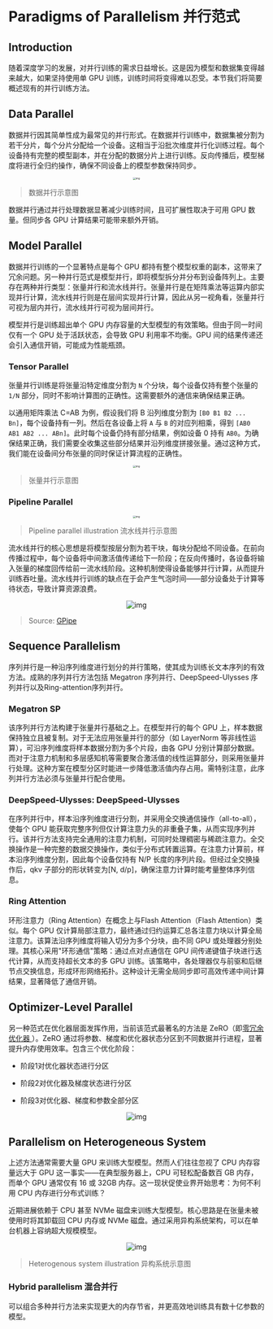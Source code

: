 # Paradigms of Parallelism 并行范式

## Introduction

随着深度学习的发展，对并行训练的需求日益增长。这是因为模型和数据集变得越来越大，如果坚持使用单 GPU 训练，训练时间将变得难以忍受。本节我们将简要概述现有的并行训练方法。

## Data Parallel

数据并行因其简单性成为最常见的并行形式。在数据并行训练中，数据集被分割为若干分片，每个分片分配给一个设备。这相当于沿批次维度并行化训练过程。每个设备持有完整的模型副本，并在分配的数据分片上进行训练。反向传播后，模型梯度将进行全归约操作，确保不同设备上的模型参数保持同步。

<div align="center">
  <img src="https://s2.loli.net/2022/01/28/WSAensMqjwHdOlR.png" alt="img" style="zoom:33%;" />
</div>

>  数据并行示意图

数据并行通过并行处理数据显著减少训练时间，且可扩展性取决于可用 GPU 数量。但同步各 GPU 计算结果可能带来额外开销。

## Model Parallel

数据并行训练的一个显著特点是每个 GPU 都持有整个模型权重的副本，这带来了冗余问题。另一种并行范式是模型并行，即将模型拆分并分布到设备阵列上。主要存在两种并行类型：张量并行和流水线并行。张量并行是在矩阵乘法等运算内部实现并行计算，流水线并行则是在层间实现并行计算，因此从另一视角看，张量并行可视为层内并行，流水线并行可视为层间并行。

模型并行是训练超出单个 GPU 内存容量的大型模型的有效策略。但由于同一时间仅有一个 GPU 处于活跃状态，会导致 GPU 利用率不均衡。GPU 间的结果传递还会引入通信开销，可能成为性能瓶颈。

### Tensor Parallel

张量并行训练是将张量沿特定维度分割为 `N` 个分块，每个设备仅持有整个张量的 `1/N` 部分，同时不影响计算图的正确性。这需要额外的通信来确保结果正确。

以通用矩阵乘法 C=AB 为例，假设我们将 B 沿列维度分割为 `[B0 B1 B2 ... Bn]`，每个设备持有一列。然后在各设备上将 `A` 与 `B` 的对应列相乘，得到 `[AB0 AB1 AB2 ... ABn]`。此时每个设备仍持有部分结果，例如设备 0 持有 `AB0`。为确保结果正确，我们需要全收集这些部分结果并沿列维度拼接张量。通过这种方式，我们能在设备间分布张量的同时保证计算流程的正确性。

<div align="center">
  <img src="https://s2.loli.net/2022/01/28/2ZwyPDvXANW4tMG.png" alt="img" style="zoom:33%;" />
</div>

> 张量并行示意图



### Pipeline Parallel

<div align="center">
  <img src="https://s2.loli.net/2022/01/28/at3eDv7kKBusxbd.png" alt="img" style="zoom:33%;" />
</div>



> Pipeline parallel illustration
> 流水线并行示意图

流水线并行的核心思想是将模型按层分割为若干块，每块分配给不同设备。在前向传播过程中，每个设备将中间激活值传递给下一阶段；在反向传播时，各设备将输入张量的梯度回传给前一流水线阶段。这种机制使得设备能够并行计算，从而提升训练吞吐量。流水线并行训练的缺点在于会产生气泡时间——部分设备处于计算等待状态，导致计算资源浪费。

<div align="center">
  <img src="https://s2.loli.net/2022/01/28/sDNq51PS3Gxbw7F.png" alt="img" />
</div>



>  Source: [GPipe](https://arxiv.org/abs/1811.06965)

## Sequence Parallelism

序列并行是一种沿序列维度进行划分的并行策略，使其成为训练长文本序列的有效方法。成熟的序列并行方法包括 Megatron 序列并行、DeepSpeed-Ulysses 序列并行以及Ring-attention序列并行。

### Megatron SP

该序列并行方法构建于张量并行基础之上。在模型并行的每个 GPU 上，样本数据保持独立且被复制。对于无法应用张量并行的部分（如 LayerNorm 等非线性运算），可沿序列维度将样本数据分割为多个片段，由各 GPU 分别计算部分数据。而对于注意力机制和多层感知机等需要聚合激活值的线性运算部分，则采用张量并行处理。这种方案在模型分区时能进一步降低激活值内存占用。需特别注意，此序列并行方法必须与张量并行配合使用。

### DeepSpeed-Ulysses: DeepSpeed-Ulysses

在序列并行中，样本沿序列维度进行分割，并采用全交换通信操作（all-to-all），使每个 GPU 能获取完整序列但仅计算注意力头的非重叠子集，从而实现序列并行。该并行方法支持完全通用的注意力机制，可同时处理稠密与稀疏注意力。全交换操作是一种完整的数据交换操作，类似于分布式转置运算。在注意力计算前，样本沿序列维度分割，因此每个设备仅持有 N/P 长度的序列片段。但经过全交换操作后，qkv 子部分的形状转变为[N, d/p]，确保注意力计算时能考量整体序列信息。

### Ring Attention


环形注意力（Ring Attention）在概念上与Flash Attention（Flash Attention）类似。每个 GPU 仅计算局部注意力，最终通过归约运算汇总各注意力块以计算全局注意力。该算法沿序列维度将输入切分为多个分块，由不同 GPU 或处理器分别处理。其核心采用"环形通信"策略：通过点对点通信在 GPU 间传递键值子块进行迭代计算，从而支持超长文本的多 GPU 训练。该策略中，各处理器仅与前驱和后继节点交换信息，形成环形网络拓扑。这种设计无需全局同步即可高效传递中间计算结果，显著降低了通信开销。

## Optimizer-Level Parallel

另一种范式在优化器层面发挥作用，当前该范式最著名的方法是 ZeRO（即[零冗余优化器 ](https://arxiv.org/abs/1910.02054)）。ZeRO 通过将参数、梯度和优化器状态分区到不同数据并行进程，显著提升内存使用效率。包含三个优化阶段：

- 阶段1对优化器状态进行分区

- 阶段2对优化器及梯度状态进行分区
-
  阶段3对优化器、梯度和参数全部分区

<div align="center">
  <img src="https://huggingface.co/datasets/huggingface/documentation-images/resolve/main/parallelism-zero.png" alt="img" />
</div>

## Parallelism on Heterogeneous System

上述方法通常需要大量 GPU 来训练大型模型。然而人们往往忽视了 CPU 内存容量远大于 GPU 这一事实——在典型服务器上，CPU 可轻松配备数百 GB 内存，而单个 GPU 通常仅有 16 或 32GB 内存。这一现状促使业界开始思考：为何不利用 CPU 内存进行分布式训练？

近期进展依赖于 CPU 甚至 NVMe 磁盘来训练大型模型。核心思路是在张量未被使用时将其卸载回 CPU 内存或 NVMe 磁盘。通过采用异构系统架构，可以在单台机器上容纳超大规模模型。

<div align="center">
  <img src="https://s2.loli.net/2022/01/28/qLHD5lk97hXQdbv.png" alt="img" />
</div>

> Heterogenous system illustration
> 异构系统示意图

### Hybrid parallelism 混合并行

可以组合多种并行方法来实现更大的内存节省，并更高效地训练具有数十亿参数的模型。
